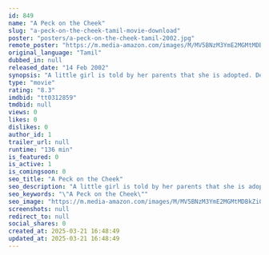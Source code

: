 ```yaml
---
id: 849
name: "A Peck on the Cheek"
slug: "a-peck-on-the-cheek-tamil-movie-download"
poster: "posters/a-peck-on-the-cheek-tamil-2002.jpg"
remote_poster: "https://m.media-amazon.com/images/M/MV5BNzM3YmE2MGMtMDBkZi00ZjZmLWE0YjItNjcxNzVlMjg5MWYxXkEyXkFqcGc@._V1_SX300.jpg"
original_language: "Tamil"
dubbed_in: null
released_date: "14 Feb 2002"
synopsis: "A little girl is told by her parents that she is adopted. Determined to find her real mother, she begs to be taken to Sri Lanka, where her mother works with a militant group of activists."
type: "movie"
rating: "8.3"
imdbid: "tt0312859"
tmdbid: null
views: 0
likes: 0
dislikes: 0
author_id: 1
trailer_url: null
runtime: "136 min"
is_featured: 0
is_active: 1
is_comingsoon: 0
seo_title: "A Peck on the Cheek"
seo_description: "A little girl is told by her parents that she is adopted. Determined to find her real mother, she begs to be taken to Sri Lanka, where her mother works with a militant group of activists."
seo_keywords: "\"A Peck on the Cheek\""
seo_image: "https://m.media-amazon.com/images/M/MV5BNzM3YmE2MGMtMDBkZi00ZjZmLWE0YjItNjcxNzVlMjg5MWYxXkEyXkFqcGc@._V1_SX300.jpg"
screenshots: null
redirect_to: null
social_shares: 0
created_at: 2025-03-21 16:48:49
updated_at: 2025-03-21 16:48:49
---
```



